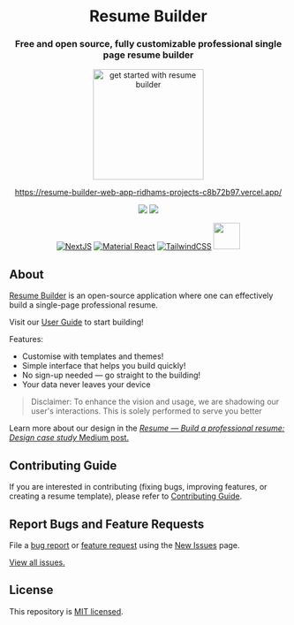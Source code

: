 <div align="center">

# Resume Builder

### Free and open source, fully customizable professional single page resume builder

<a href="https://resume-builder-web-app-ridhams-projects-c8b72b97.vercel.app/"><img src="https://user-images.githubusercontent.com/12962887/201484876-75290af9-ccd6-4f6d-be96-6a8fb4f20c4b.png" alt="get started with resume builder" height="200" widdth="330" />

https://resume-builder-web-app-ridhams-projects-c8b72b97.vercel.app/

[![](https://img.shields.io/github/stars/RIDHAM-03/single-page-resume-builder?style=for-the-badge)](#stars)
[![](https://img.shields.io/github/forks/RIDHAM-03/single-page-resume-builder?style=for-the-badge)](#forks)

[![NextJS](https://skillicons.dev/icons?i=nextjs)](https://nextjs.org/)
[![Material React](https://skillicons.dev/icons?i=materialui)](https://mui.com/)
[![TailwindCSS](https://skillicons.dev/icons?i=tailwind)](https://tailwindcss.com/)
<a href="https://github.com/pmndrs/zustand"><img src="http://s3.amazonaws.com/pix.iemoji.com/images/emoji/apple/ios-12/256/bear-face.png" alt="" height="48" width="48" /></a>
</div>

## About

[Resume Builder](https://resume-builder-web-app-ridhams-projects-c8b72b97.vercel.app/) is an open-source application where one can effectively build a single-page professional resume.

Visit our [User Guide](USER_GUIDE.md) to start building!

Features:

- Customise with templates and themes!
- Simple interface that helps you build quickly!
- No sign-up needed — go straight to the building!
- Your data never leaves your device

> Disclaimer: To enhance the vision and usage, we are shadowing our user's interactions. This is solely performed to serve you better

Learn more about our design in the [*Resume — Build a professional resume: Design case study* Medium post.](https://uxplanet.org/e-resume-build-a-professional-resume-design-case-study-3dc02a6359ea)

## Contributing Guide

If you are interested in contributing (fixing bugs, improving features, or creating a resume template), please refer to [Contributing Guide](./CONTRIBUTING.md).

## Report Bugs and Feature Requests

File a [bug report](https://github.com/RIDHAM-03/resume-builder/issues/new?assignees=RIDHAM-03&labels=&template=bug_report.md&title=) or [feature request](https://github.com/RIDHAM-03/resume-builder/issues/new?assignees=RIDHAM-03&labels=&template=feature_request.md&title=) using the [New Issues](https://github.com/RIDHAM-03/resume-builder/issues/new/choose) page. 

[View all issues.](https://github.com/RIDHAM-03/resume-builder/issues)



## License

This repository is [MIT licensed](./LICENSE).
